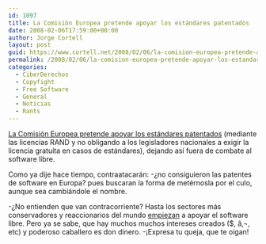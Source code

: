 ```yaml
---
id: 1097
title: La Comisión Europea pretende apoyar los estándares patentados
date: 2008-02-06T17:59:00+00:00
author: Jorge Cortell
layout: post
guid: https://www.cortell.net/2008/02/06/la-comision-europea-pretende-apoyar-los-estandares-patentados/
permalink: /2008/02/06/la-comision-europea-pretende-apoyar-los-estandares-patentados/
categories:
  - CiberDerechos
  - Copyfight
  - Free Software
  - General
  - Noticias
  - Rants
---
```

<a title="Noticia en estandaresabiertos.com" target="_blank" href="https://www.estandaresabiertos.com//index.php?option=com_content&task=view&id=75&Itemid=2">La Comisión Europea pretende apoyar los estándares patentados</a> (mediante las licencias RAND y no obligando a los legisladores nacionales a exigir la licencia gratuí­ta en casos de estándares), dejando así­ fuera de combate al software libre.

Como ya dije hace tiempo, contraatacarán: -¿no consiguieron las patentes de software en Europa? pues buscaran la forma de metérnosla por el culo, aunque sea cambiándole el nombre.

-¿No entienden que van contracorriente? Hasta los sectores más conservadores y reaccionarios del mundo <a target="_blank" title="Bancos de inversión prefieren Linux" href="https://www.forbes.com/home/2002/03/27/0327linux.html">empiezan</a> a apoyar el software libre. Pero ya se sabe, que hay muchos muchos intereses creados ($, â‚¬, etc) y poderoso caballero es don dinero. -¡Expresa tu queja, que te oigan!